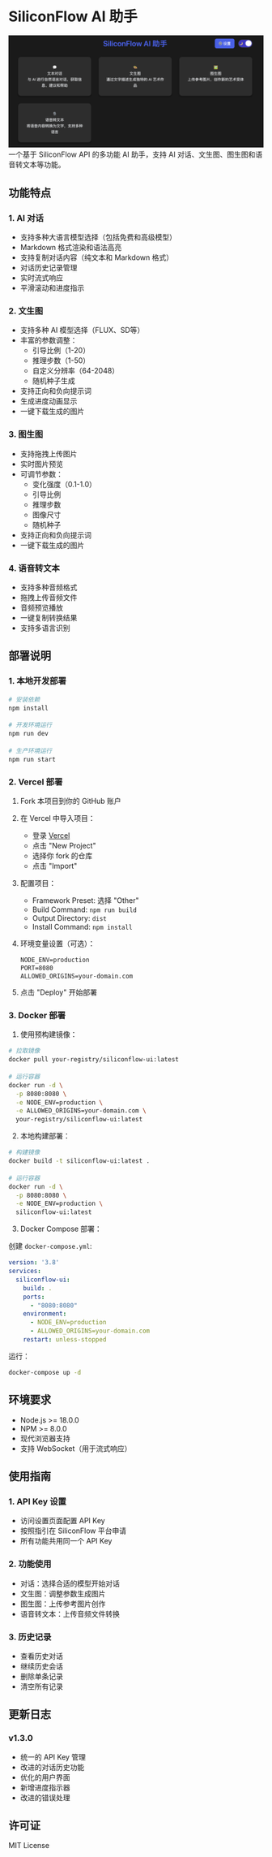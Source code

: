 # SiliconFlow AI 助手
![alt text](screenshots/screenshot.png)
一个基于 SiliconFlow API 的多功能 AI 助手，支持 AI 对话、文生图、图生图和语音转文本等功能。

## 功能特点

### 1. AI 对话
- 支持多种大语言模型选择（包括免费和高级模型）
- Markdown 格式渲染和语法高亮
- 支持复制对话内容（纯文本和 Markdown 格式）
- 对话历史记录管理
- 实时流式响应
- 平滑滚动和进度指示

### 2. 文生图
- 支持多种 AI 模型选择（FLUX、SD等）
- 丰富的参数调整：
  - 引导比例（1-20）
  - 推理步数（1-50）
  - 自定义分辨率（64-2048）
  - 随机种子生成
- 支持正向和负向提示词
- 生成进度动画显示
- 一键下载生成的图片

### 3. 图生图
- 支持拖拽上传图片
- 实时图片预览
- 可调节参数：
  - 变化强度（0.1-1.0）
  - 引导比例
  - 推理步数
  - 图像尺寸
  - 随机种子
- 支持正向和负向提示词
- 一键下载生成的图片

### 4. 语音转文本
- 支持多种音频格式
- 拖拽上传音频文件
- 音频预览播放
- 一键复制转换结果
- 支持多语言识别


## 部署说明

### 1. 本地开发部署

```bash
# 安装依赖
npm install

# 开发环境运行
npm run dev

# 生产环境运行
npm run start
```

### 2. Vercel 部署

1. Fork 本项目到你的 GitHub 账户

2. 在 Vercel 中导入项目：
   - 登录 [Vercel](https://vercel.com)
   - 点击 "New Project"
   - 选择你 fork 的仓库
   - 点击 "Import"

3. 配置项目：
   - Framework Preset: 选择 "Other"
   - Build Command: `npm run build`
   - Output Directory: `dist`
   - Install Command: `npm install`

4. 环境变量设置（可选）：
   ```
   NODE_ENV=production
   PORT=8080
   ALLOWED_ORIGINS=your-domain.com
   ```

5. 点击 "Deploy" 开始部署

### 3. Docker 部署

1. 使用预构建镜像：
```bash
# 拉取镜像
docker pull your-registry/siliconflow-ui:latest

# 运行容器
docker run -d \
  -p 8080:8080 \
  -e NODE_ENV=production \
  -e ALLOWED_ORIGINS=your-domain.com \
  your-registry/siliconflow-ui:latest
```

2. 本地构建部署：
```bash
# 构建镜像
docker build -t siliconflow-ui:latest .

# 运行容器
docker run -d \
  -p 8080:8080 \
  -e NODE_ENV=production \
  siliconflow-ui:latest
```

3. Docker Compose 部署：

创建 `docker-compose.yml`:
```yaml
version: '3.8'
services:
  siliconflow-ui:
    build: .
    ports:
      - "8080:8080"
    environment:
      - NODE_ENV=production
      - ALLOWED_ORIGINS=your-domain.com
    restart: unless-stopped
```

运行：
```bash
docker-compose up -d
```


## 环境要求

- Node.js >= 18.0.0
- NPM >= 8.0.0
- 现代浏览器支持
- 支持 WebSocket（用于流式响应）

## 使用指南

### 1. API Key 设置
- 访问设置页面配置 API Key
- 按照指引在 SiliconFlow 平台申请
- 所有功能共用同一个 API Key

### 2. 功能使用
- 对话：选择合适的模型开始对话
- 文生图：调整参数生成图片
- 图生图：上传参考图片创作
- 语音转文本：上传音频文件转换

### 3. 历史记录
- 查看历史对话
- 继续历史会话
- 删除单条记录
- 清空所有记录

## 更新日志

### v1.3.0
- 统一的 API Key 管理
- 改进的对话历史功能
- 优化的用户界面
- 新增进度指示器
- 改进的错误处理

## 许可证

MIT License
